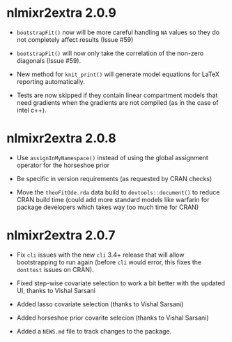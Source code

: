 # nlmixr2extra 2.0.9

* `bootstrapFit()` now will be more careful handling `NA` values so
  they do not completely affect results (Issue #59)

* `bootstrapFit()` will now only take the correlation of the non-zero
  diagonals (Issue #59).

* New method for `knit_print()` will generate model equations for LaTeX
  reporting automatically.

* Tests are now skipped if they contain linear compartment models that
  need gradients when the gradients are not compiled (as in the case
  of intel c++).

# nlmixr2extra 2.0.8

* Use `assignInMyNamespace()` instead of using the global assignment
  operator for the horseshoe prior

* Be specific in version requirements (as requested by CRAN checks)

* Move the `theoFitOde.rda` data build to `devtools::document()` to
  reduce CRAN build time (could add more standard models like warfarin
  for package developers which takes way too much time for CRAN)

# nlmixr2extra 2.0.7

* Fix `cli` issues with the new `cli` 3.4+ release that will allow
  bootstrapping to run again (before `cli` would error, this fixes the
  `donttest` issues on CRAN).

* Fixed step-wise covariate selection to work a bit better with the
  updated UI, thanks to Vishal Sarsani

* Added lasso covariate selection (thanks to Vishal Sarsani)

* Added horseshoe prior covarite selecion (thanks to Vishal Sarsani)

* Added a `NEWS.md` file to track changes to the package.
